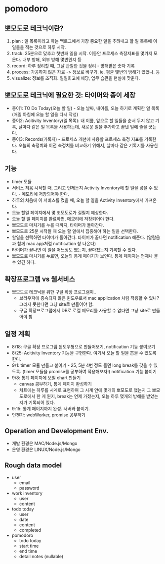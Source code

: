 # pomodoro

## 뽀모도로 테크닉이란?
1. plan : 일 목록이라고 하는 백로그에서 가장 중요한 일을 추려내고 할 일 목록에 이 일들을 적는 것으로 하루 시작.
2. track: 25분으로 맞추고 첫번째 일을 시작. 이동안 프로세스 측정지표를 몇가지 모은다. 내부 방해, 외부 방해 몇번인지 등
3. record: 하루 정리할 때, 그날 관찰한 것을 정리 - 방해받은 숫자 기록
4. process: 가공하지 않은 자료 -> 정보로 바꾸기. ie. 평균 몇번의 방해가 있었나. 등
5. visualize: 정보를 조직화. 일일회고에 해당, 업무 습관을 현실에 맞춘다.  

## 뽀모도로 테크닉에 필요한 것: 타이머와 종이 세장
* 종이1: TO Do Today(오늘 할 일) - 오늘 날짜, 내이름, 오늘 하기로 계획한 일 목록 (매일 아침에 오늘 할 일을 다시 작성)
* 종이2: Acitivity Inventory(일 목록): 내 이름, 앞으로 할 일들을 순서 두지 않고 기록, 날마다 같은 일 목록을 사용하는데, 새로운 일을 추가하고 끝낸 일에 줄을 긋는다.
* 종이3: Records(기록지) - 프로세스 개선에 사용할 프로세스 측정 지표를 기록한다. 오늘의 축정치와 이전 측정치를 비교하기 위해서, 날마다 같은 기록지를 사용한다. 

## 기능
* timer 모듈
* 서비스 처음 시작할 때, 그리고 언제든지 Activity Inventory에 할 일을 넣을 수 있다. - 메모리에 저장되어야 한다.
* 하루의 처음에 이 서비스를 켰을 때, 오늘 할 일을 Activity Inventory에서 가져온다.
* 오늘 할일 페이지에서 몇 뽀모도로가 걸릴지 예상한다.
* 오늘 할 일 페이지를 완료하면, 메모리에 저장되어야 한다.
* 뽀모도로 마치기를 누를 때까지, 타이머가 돌아간다. 
* 뽀모도로 25분 시작될 때 오늘 할 일에서 집중해야 하는 일을 선택한다.
* 할일을 선택하면 타이머가 돌아간다. 타이머가 끝나면 notification 해준다. (알람음과 함께 mac app처럼 notification 창 나온다)
* 타이머가 끝나면 이 일을 어느정도 했는지, 끝마쳤는지 기록할 수 있다.
* 뽀모도로 마치기를 누르면, 오늘의 통계 페이지가 보인다. 통계 페이지는 언제나 볼 수 있긴 하다.

## 확장프로그램 vs 웹서비스
* 뽀모도로 테크닉을 위한 구글 확장 프로그램이..
    - 브라우저에 종속되지 않은 윈도우로서 mac application 처럼 작용할 수 있나? 그러지 못한다면 그냥 site로 만들어야 함.
    - 구글 확장프로그램에서 DB로 로컬 메모리를 사용할 수 없다면 그냥 site로 만들어야 함

## 일정 계획
* 8/18: 구글 확장 프로그램 윈도우형으로 만들어보기, notification 기능 붙여보기 
* 8/25: Acitivity Inventory 기능을 구현한다. 여기서 오늘 할 일을 뽑을 수 있도록 한다.
* 9/1:  timer 모듈 만들고 붙이기 - 25, 5분 4번 정도 돌면 long break를 갖을 수 있도록. (timer 모듈을 promise를 공부하여 적용해보자!) notification 기능 붙이기
* 9/8: 통계 페이지에 보일 chart 만들기 
    - canvas 공부하기, 통계 페이지 완성하기 
    - 차트에는 하루를 시계로 표현하여 그 시계 안에 몇개의 뽀모도로 했는지 그 뽀모도로에서 한 게 뭔지, break는 언제 가졌는지, 오늘 하루 몇개의 방해를 받았는지가 기록되어 있다.
* 9:15: 통계 페이지까지 완성. 서버와 붙이기.
* 언젠가: webWorker, promise 공부하기

## Operation and Development Env.
* 개발 환경은 MAC/Node.js/Mongo 
* 운영 환경은 LINUX/Node.js/Mongo

## Rough data model
* user 
  * email
  * password
* work inventory
  * user
  * content
* todo today
  * user
  * date
  * content
  * completed
* pomodoro
  * todo today
  * start time
  * end time
  * detail notes (nullable)
